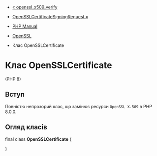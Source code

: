 - [« openssl_x509_verify](function.openssl-x509-verify.md)
- [OpenSSLCertificateSigningRequest
»](class.opensslcertificatesigningrequest.md)

- [PHP Manual](index.md)
- [OpenSSL](book.openssl.md)
- Клас OpenSSLCertificate

# Клас OpenSSLCertificate

(PHP 8)

## Вступ

Повністю непрозорий клас, що замінює ресурси `OpenSSL X.509` в PHP
8.0.0.

## Огляд класів

final class **OpenSSLCertificate** {

}
